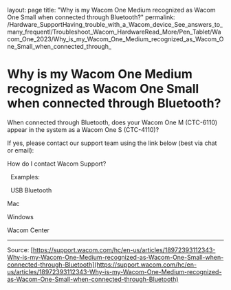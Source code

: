layout: page
title: "Why is my Wacom One Medium recognized as Wacom One Small when connected through Bluetooth?"
permalink: /Hardware_SupportHaving_trouble_with_a_Wacom_device_See_answers_to_many_frequentl/Troubleshoot_Wacom_HardwareRead_More/Pen_Tablet/Wacom_One_2023/Why_is_my_Wacom_One_Medium_recognized_as_Wacom_One_Small_when_connected_through_

# Why is my Wacom One Medium recognized as Wacom One Small when connected through Bluetooth?

When connected through Bluetooth, does your Wacom One M (CTC-6110) appear in the system as a Wacom One S (CTC-4110)?


If yes, please contact our support team using the link below (best via chat or email):


How do I contact Wacom Support?


 
Examples:



 
USB
Bluetooth




Mac




Windows




Wacom Center

---
Source: [https://support.wacom.com/hc/en-us/articles/18972393112343-Why-is-my-Wacom-One-Medium-recognized-as-Wacom-One-Small-when-connected-through-Bluetooth](https://support.wacom.com/hc/en-us/articles/18972393112343-Why-is-my-Wacom-One-Medium-recognized-as-Wacom-One-Small-when-connected-through-Bluetooth)

